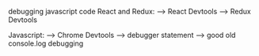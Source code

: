 debugging javascript code
React and Redux:
--> React Devtools
--> Redux Devtools

Javascript:
--> Chrome Devtools
--> debugger statement
--> good old console.log debugging
